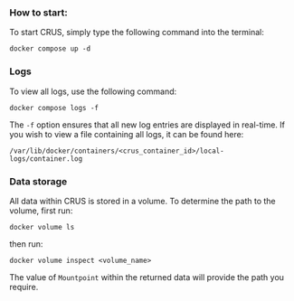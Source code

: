 ### How to start:
To start CRUS, simply type the following command into the terminal:
```
docker compose up -d
```

### Logs
To view all logs, use the following command:
```
docker compose logs -f
```
The `-f` option ensures that all new log entries are displayed in real-time. If you wish to view a file containing all logs, it can be found here:
```
/var/lib/docker/containers/<crus_container_id>/local-logs/container.log
```

### Data storage
All data within CRUS is stored in a volume. To determine the path to the volume, first run:
```
docker volume ls
```
then run:
```
docker volume inspect <volume_name>
```
The value of `Mountpoint` within the returned data will provide the path you require.
